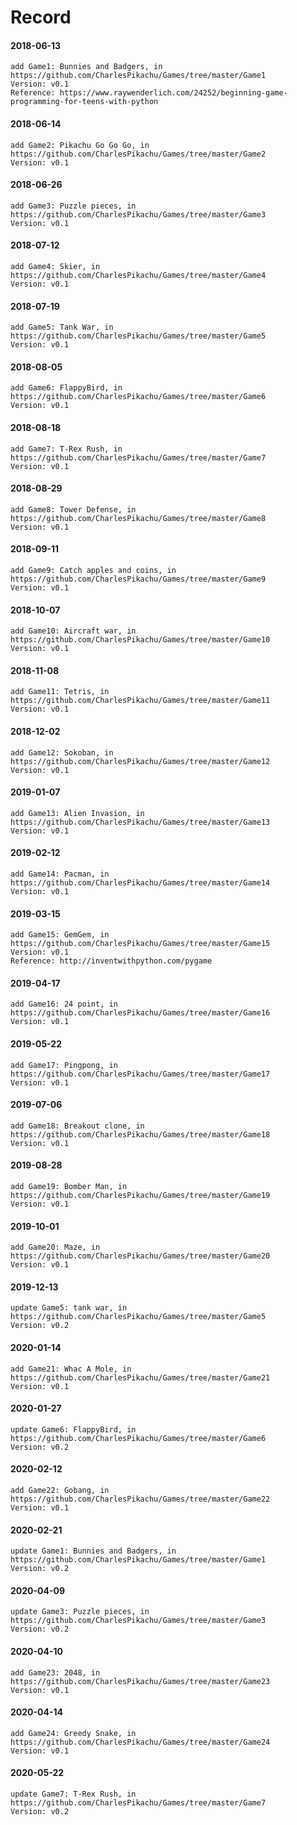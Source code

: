 # Record
#### 2018-06-13
```
add Game1: Bunnies and Badgers, in https://github.com/CharlesPikachu/Games/tree/master/Game1
Version: v0.1
Reference: https://www.raywenderlich.com/24252/beginning-game-programming-for-teens-with-python
```
#### 2018-06-14
```
add Game2: Pikachu Go Go Go, in https://github.com/CharlesPikachu/Games/tree/master/Game2
Version: v0.1
```
#### 2018-06-26
```
add Game3: Puzzle pieces, in https://github.com/CharlesPikachu/Games/tree/master/Game3
Version: v0.1
```
#### 2018-07-12
```
add Game4: Skier, in https://github.com/CharlesPikachu/Games/tree/master/Game4
Version: v0.1
```
#### 2018-07-19
```
add Game5: Tank War, in https://github.com/CharlesPikachu/Games/tree/master/Game5
Version: v0.1
```
#### 2018-08-05
```
add Game6: FlappyBird, in https://github.com/CharlesPikachu/Games/tree/master/Game6
Version: v0.1
```
#### 2018-08-18
```
add Game7: T-Rex Rush, in https://github.com/CharlesPikachu/Games/tree/master/Game7
Version: v0.1
```
#### 2018-08-29
```
add Game8: Tower Defense, in https://github.com/CharlesPikachu/Games/tree/master/Game8
Version: v0.1
```
#### 2018-09-11
```
add Game9: Catch apples and coins, in https://github.com/CharlesPikachu/Games/tree/master/Game9
Version: v0.1
```
#### 2018-10-07
```
add Game10: Aircraft war, in https://github.com/CharlesPikachu/Games/tree/master/Game10
Version: v0.1
```
#### 2018-11-08
```
add Game11: Tetris, in https://github.com/CharlesPikachu/Games/tree/master/Game11
Version: v0.1
```
#### 2018-12-02
```
add Game12: Sokoban, in https://github.com/CharlesPikachu/Games/tree/master/Game12
Version: v0.1
```
#### 2019-01-07
```
add Game13: Alien Invasion, in https://github.com/CharlesPikachu/Games/tree/master/Game13
Version: v0.1
```
#### 2019-02-12
```
add Game14: Pacman, in https://github.com/CharlesPikachu/Games/tree/master/Game14
Version: v0.1
```
#### 2019-03-15
```
add Game15: GemGem, in https://github.com/CharlesPikachu/Games/tree/master/Game15
Version: v0.1
Reference: http://inventwithpython.com/pygame
```
#### 2019-04-17
```
add Game16: 24 point, in https://github.com/CharlesPikachu/Games/tree/master/Game16
Version: v0.1
```
#### 2019-05-22
```
add Game17: Pingpong, in https://github.com/CharlesPikachu/Games/tree/master/Game17
Version: v0.1
```
#### 2019-07-06
```
add Game18: Breakout clone, in https://github.com/CharlesPikachu/Games/tree/master/Game18
Version: v0.1
```
#### 2019-08-28
```
add Game19: Bomber Man, in https://github.com/CharlesPikachu/Games/tree/master/Game19
Version: v0.1
```
#### 2019-10-01
```
add Game20: Maze, in https://github.com/CharlesPikachu/Games/tree/master/Game20
Version: v0.1
```
#### 2019-12-13
```
update Game5: tank war, in https://github.com/CharlesPikachu/Games/tree/master/Game5
Version: v0.2
```
#### 2020-01-14
```
add Game21: Whac A Mole, in https://github.com/CharlesPikachu/Games/tree/master/Game21
Version: v0.1
```
#### 2020-01-27
```
update Game6: FlappyBird, in https://github.com/CharlesPikachu/Games/tree/master/Game6
Version: v0.2
```
#### 2020-02-12
```
add Game22: Gobang, in https://github.com/CharlesPikachu/Games/tree/master/Game22
Version: v0.1
```
#### 2020-02-21
```
update Game1: Bunnies and Badgers, in https://github.com/CharlesPikachu/Games/tree/master/Game1
Version: v0.2
```
#### 2020-04-09
```
update Game3: Puzzle pieces, in https://github.com/CharlesPikachu/Games/tree/master/Game3
Version: v0.2
```
#### 2020-04-10
```
add Game23: 2048, in https://github.com/CharlesPikachu/Games/tree/master/Game23
Version: v0.1
```
#### 2020-04-14
```
add Game24: Greedy Snake, in https://github.com/CharlesPikachu/Games/tree/master/Game24
Version: v0.1
```
#### 2020-05-22
```
update Game7: T-Rex Rush, in https://github.com/CharlesPikachu/Games/tree/master/Game7
Version: v0.2
```